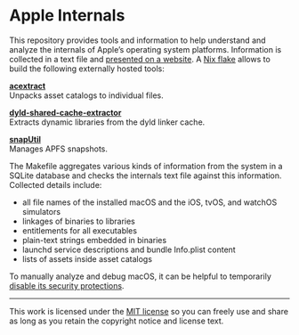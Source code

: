 Apple Internals
===============

This repository provides tools and information to help understand and analyze the internals 
of Apple’s operating system platforms. Information is collected in a text file and 
[presented on a website](https://mroi.github.io/apple-internals). A [Nix 
flake](https://nixos.wiki/wiki/Flakes) allows to build the following externally hosted 
tools:

[**acextract**](https://github.com/bartoszj/acextract)  
Unpacks asset catalogs to individual files.

[**dyld-shared-cache-extractor**](https://github.com/keith/dyld-shared-cache-extractor)  
Extracts dynamic libraries from the dyld linker cache.

[**snapUtil**](https://github.com/ahl/apfs)  
Manages APFS snapshots.

The Makefile aggregates various kinds of information from the system in a SQLite database 
and checks the internals text file against this information. Collected details include:

* all file names of the installed macOS and the iOS, tvOS, and watchOS simulators
* linkages of binaries to libraries
* entitlements for all executables
* plain-text strings embedded in binaries
* launchd service descriptions and bundle Info.plist content
* lists of assets inside asset catalogs

To manually analyze and debug macOS, it can be helpful to temporarily [disable its security
protections](https://gist.github.com/macshome/15f995a4e849acd75caf14f2e50e7e98).

___
This work is licensed under the [MIT license](https://mit-license.org) so you can freely use 
and share as long as you retain the copyright notice and license text.
